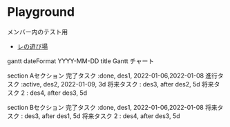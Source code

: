 # Playground
メンバー内のテスト用

- [レの遊び場](レの遊び場.md)

gantt
dateFormat  YYYY-MM-DD
title Gantt チャート

section Aセクション
完了タスク            :done,    des1, 2022-01-06,2022-01-08
進行タスク            :active,  des2, 2022-01-09, 3d
将来タスク            :         des3, after des2, 5d
将来タスク 2          :         des4, after des3, 5d

section Bセクション
完了タスク           :done,    des1, 2022-01-06,2022-01-08
将来タスク           :         des3, after des1, 5d
将来タスク 2         :         des4, after des3, 5d
